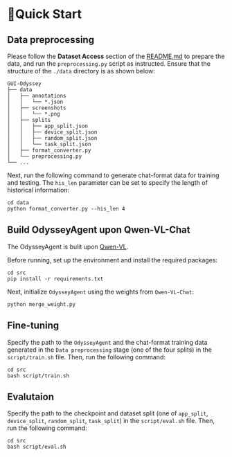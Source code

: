 # 🚀Quick Start

## Data preprocessing

Please follow the **Dataset Access** section of the [README.md](README.md) to prepare the data, and run the `preprocessing.py` script as instructed. Ensure that the structure of the `./data` directory is as shown below:

```
GUI-Odyssey
├── data
│   ├── annotations
│   │   └── *.json
│   ├── screenshots
│   │   └── *.png
│   ├── splits
│   │   ├── app_split.json
│   │   ├── device_split.json
│   │   ├── random_split.json
│   │   └── task_split.json
│   ├── format_converter.py
│   └── preprocessing.py
└── ...
```

Next, run the following command to generate chat-format data for training and testing. The `his_len` parameter can be set to specify the length of historical information:

```shell
cd data
python format_converter.py --his_len 4
```

## Build OdysseyAgent upon Qwen-VL-Chat

The OdysseyAgent is bulit upon [Qwen-VL](https://github.com/QwenLM/Qwen-VL).

Before running, set up the environment and install the required packages:

```shell
cd src
pip install -r requirements.txt
```

Next, initialize `OdysseyAgent` using the weights from `Qwen-VL-Chat`:

```shell
python merge_weight.py
```

## Fine-tuning

Specify the path to the `OdysseyAgent` and the chat-format training data generated in the  `Data preprocessing`  stage (one of the four splits) in the `script/train.sh` file. Then, run the following command:

```shell
cd src
bash script/train.sh
```

## Evalutaion

Specify the path to the checkpoint and dataset split (one of `app_split`, `device_split`, `random_split`, `task_split`) in the `script/eval.sh` file. Then, run the following command:

```shell
cd src
bash script/eval.sh
```